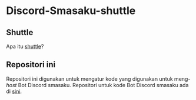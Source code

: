 # Discord-Smasaku-shuttle

## Shuttle
Apa itu [shuttle]?

## Repositori ini
Repositori ini digunakan untuk mengatur kode yang digunakan untuk meng-*host* Bot Discord smasaku. Repositori untuk kode Bot Discord smasaku ada di [sini].

[shuttle]: https://docs.shuttle.rs/introduction/what-is-shuttle
[sini]: https://github.com/Yunichie/discord-smasaku-rs